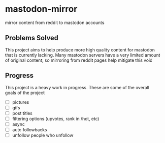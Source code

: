 # mastodon-mirror
mirror content from reddit to mastodon accounts

## Problems Solved

This project aims to help produce more high quality content for mastodon that is currently lacking. Many mastodon servers have a very limited amount of original content, so mirroring from reddit pages help mitigate this void

## Progress

This project is a heavy work in progress. These are some of the overall goals of the project

- [ ] pictures
- [ ] gifs
- [ ] post titles
- [ ] filtering options (upvotes, rank in /hot, etc)
- [ ] async
- [ ] auto followbacks
- [ ] unfollow people who unfollow